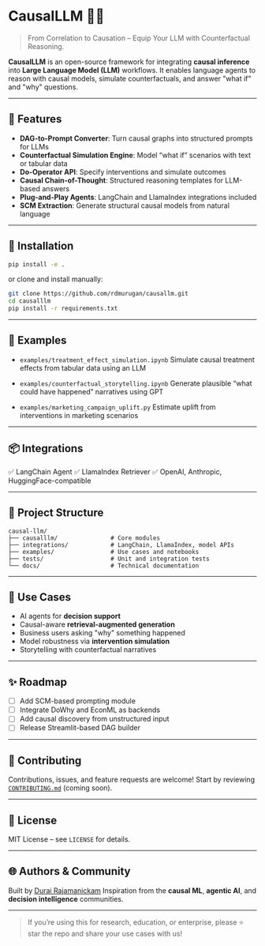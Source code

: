 # CausalLLM 🧠🔗

> From Correlation to Causation – Equip Your LLM with Counterfactual Reasoning.

**CausalLLM** is an open-source framework for integrating **causal inference** into **Large Language Model (LLM)** workflows. It enables language agents to reason with causal models, simulate counterfactuals, and answer "what if" and "why" questions.

---

## 🚀 Features

* **DAG-to-Prompt Converter**: Turn causal graphs into structured prompts for LLMs
* **Counterfactual Simulation Engine**: Model “what if” scenarios with text or tabular data
* **Do-Operator API**: Specify interventions and simulate outcomes
* **Causal Chain-of-Thought**: Structured reasoning templates for LLM-based answers
* **Plug-and-Play Agents**: LangChain and LlamaIndex integrations included
* **SCM Extraction**: Generate structural causal models from natural language

---

## 🔧 Installation

```bash
pip install -e .
```

or clone and install manually:

```bash
git clone https://github.com/rdmurugan/causallm.git
cd causalllm
pip install -r requirements.txt
```

---

## 🧺 Examples

* `examples/treatment_effect_simulation.ipynb`
  Simulate causal treatment effects from tabular data using an LLM

* `examples/counterfactual_storytelling.ipynb`
  Generate plausible “what could have happened” narratives using GPT

* `examples/marketing_campaign_uplift.py`
  Estimate uplift from interventions in marketing scenarios

---

## 📦 Integrations

✅ LangChain Agent
✅ LlamaIndex Retriever
✅ OpenAI, Anthropic, HuggingFace-compatible

---

## 📁 Project Structure

```
causal-llm/
├── causalllm/               # Core modules
├── integrations/            # LangChain, LlamaIndex, model APIs
├── examples/                # Use cases and notebooks
├── tests/                   # Unit and integration tests
└── docs/                    # Technical documentation
```

---

## 🧠 Use Cases

* AI agents for **decision support**
* Causal-aware **retrieval-augmented generation**
* Business users asking "why" something happened
* Model robustness via **intervention simulation**
* Storytelling with counterfactual narratives

---

## ✨ Roadmap

* [ ] Add SCM-based prompting module
* [ ] Integrate DoWhy and EconML as backends
* [ ] Add causal discovery from unstructured input
* [ ] Release Streamlit-based DAG builder

---

## 🤝 Contributing

Contributions, issues, and feature requests are welcome!
Start by reviewing [`CONTRIBUTING.md`](CONTRIBUTING.md) (coming soon).

---

## 📄 License

MIT License – see `LICENSE` for details.

---

## 🌐 Authors & Community

Built by [Durai Rajamanickam](https://www.linkedin.com/in/duraivc/)
Inspiration from the **causal ML**, **agentic AI**, and **decision intelligence** communities.

---

> If you’re using this for research, education, or enterprise, please ⭐ star the repo and share your use cases with us!
